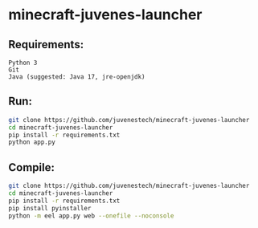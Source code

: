 # minecraft-juvenes-launcher

## Requirements:
```
Python 3
Git
Java (suggested: Java 17, jre-openjdk)
```

## Run:
```sh
git clone https://github.com/juvenestech/minecraft-juvenes-launcher
cd minecraft-juvenes-launcher
pip install -r requirements.txt
python app.py
```


## Compile:
```sh
git clone https://github.com/juvenestech/minecraft-juvenes-launcher
cd minecraft-juvenes-launcher
pip install -r requirements.txt
pip install pyinstaller
python -m eel app.py web --onefile --noconsole
```
